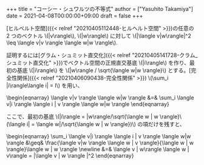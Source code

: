 +++
title = "コーシー・シュワルツの不等式"
author = ["Yasuhito Takamiya"]
date = 2021-04-08T00:00:00+09:00
draft = false
+++

[ヒルベルト空間]({{< relref "20210405112448-ヒルヘルト空間" >}})の任意の 2 つのベクトル \\(|v\rangle\\), \\(|w\rangle\\) に対して \\(|\langle v|w\rangle|^2 \leq \langle v|v \rangle \langle w|w \rangle\\).

証明するには[グラム・シュミット直交化]({{< relref "20210405141728-クラム_シュミット直交化" >}})でベクトル空間の正規直交基底 \\(|i\rangle\\) を作り、最初の基底 \\(|i\rangle\\) を \\(|w\rangle / \sqrt{\langle w|w \rangle}\\) とする。[完全性関係]({{< relref "20210406090438-完全性関係" >}}) \\(\sum\_i |i\rangle\langle i| = I\\) を用い、

\begin{eqnarray}
\langle v|v \rangle \langle w|w \rangle &=& \sum\_i \langle v|i \rangle \langle i | v \rangle \langle w|w \rangle
\end{eqnarray}

ここで、最初の基底 \\(|i\rangle = |w\rangle/\sqrt{\langle w | w \rangle}\ (\langle i| = \langle w|/\sqrt{\langle w | w \rangle})\\) の項だけを残すと、

\begin{eqnarray}
\sum\_i \langle v|i \rangle \langle i | v \rangle \langle w|w \rangle &\geq& \frac{\langle v|w \rangle \langle w | v \rangle}{\langle w | w \rangle}\langle w | w \rangle \newline
                                        &=& \langle v | w\rangle \langle w | v\rangle = |\langle v | w \rangle |^2
\end{eqnarray}
